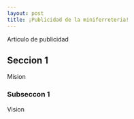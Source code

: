 ```yaml
---
layout: post
title: ¡Publicidad de la miniferreteria!
---
```


Articulo de publicidad 

## Seccion 1

Mision

### Subseccon 1

Vision
